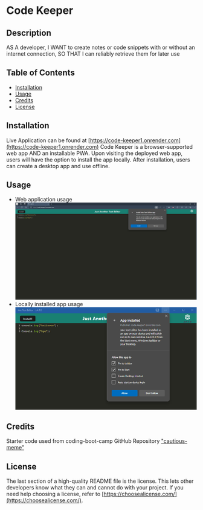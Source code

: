 # Code Keeper

## Description

AS A developer, I WANT to create notes or code snippets with or without an internet connection, SO THAT I can reliably retrieve them for later use

## Table of Contents

- [Installation](#installation)
- [Usage](#usage)
- [Credits](#credits)
- [License](#license)

## Installation
Live Application can be found at [https://code-keeper1.onrender.com](https://code-keeper1.onrender.com)
Code Keeper is a browser-supported web app AND an installable PWA. Upon visiting the deployed web app, users will have the option to install the app locally. After installation, users can create a desktop app and use offline.

## Usage

- Web application usage
![online-use](assets/img/app-demo-image.png)
- Locally installed app usage
![offline-use](assets/img/installed-app-demo-image.png)

## Credits

Starter code used from coding-boot-camp GitHub Repository ["cautious-meme"](https://github.com/coding-boot-camp/cautious-meme)

## License

The last section of a high-quality README file is the license. This lets other developers know what they can and cannot do with your project. If you need help choosing a license, refer to [https://choosealicense.com/](https://choosealicense.com/).

